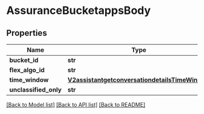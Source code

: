 # AssuranceBucketappsBody

## Properties
Name | Type | Description | Notes
------------ | ------------- | ------------- | -------------
**bucket_id** | **str** |  | [optional] 
**flex_algo_id** | **str** |  | [optional] 
**time_window** | [**V2assistantgetconversationdetailsTimeWindow**](V2assistantgetconversationdetailsTimeWindow.md) |  | [optional] 
**unclassified_only** | **str** |  | [optional] 

[[Back to Model list]](../README.md#documentation-for-models) [[Back to API list]](../README.md#documentation-for-api-endpoints) [[Back to README]](../README.md)

